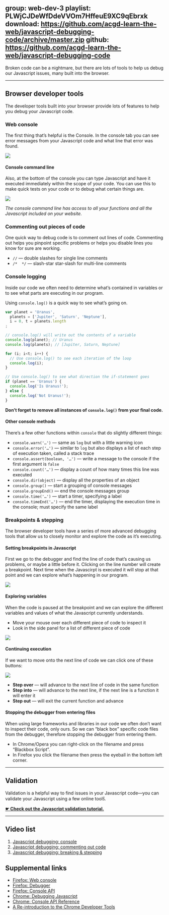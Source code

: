 
group: web-dev-3
playlist: PLWjCJDeWfDdeVVOm7HffeuE9XC9qEbrxk
download: https://github.com/acgd-learn-the-web/javascript-debugging-code/archive/master.zip
github: https://github.com/acgd-learn-the-web/javascript-debugging-code
---

Broken code can be a nightmare, but there are lots of tools to help us debug our Javascript issues, many built into the browser.

---

## Browser developer tools

The developer tools built into your browser provide lots of features to help you debug your Javascript code.

### Web console

The first thing that’s helpful is the Console. In the console tab you can see error messages from your Javascript code and what line that error was found.

![](console-error.jpg)

#### Console command line

Also, at the bottom of the console you can type Javascript and have it executed immediately within the scope of your code. You can use this to make quick tests on your code or to debug what certain things are.

![](console-command-line.jpg)

*The console command line has access to all your functions and all the Javascript included on your website.*

### Commenting out pieces of code

One quick way to debug code is to comment out lines of code. Commenting out helps you pinpoint specific problems or helps you disable lines you know for sure are working.

- `//` — double slashes for single line comments
- `/*  */` — slash-star star-slash for multi-line comments

### Console logging

Inside our code we often need to determine what’s contained in variables or to see what parts are executing in our program.

Using `console.log()` is a quick way to see what’s going on.

```js
var planet = 'Uranus',
  planets = ['Jupiter', 'Saturn', 'Neptune'],
  i = 0, t = planets.length
;

// console.log() will write out the contents of a variable
console.log(planet); // Uranus
console.log(planets); // [Jupiter, Saturn, Neptune]

for (i; i<t; i++) {
  // Use console.log() to see each iteration of the loop
  console.log(i);
}

// Use console.log() to see what direction the if-statement goes
if (planet == 'Uranus') {
  console.log('Is Uranus!');
} else {
  console.log('Not Uranus!');
}
```

**Don’t forget to remove all instances of `console.log()` from your final code.**

#### Other console methods

There’s a few other functions within `console` that do slightly different things:

- `console.warn('…')` — same as `log` but with a little warning icon
- `console.error('…')` — similar to `log` but also displays a list of each step of execution taken, called a stack trace
- `console.assert(boolean, '…')` — write a message to the console if the first argument is `false`
- `console.count('…')` — display a count of how many times this line was executed
- `console.dir(object)` — display all the properties of an object
- `console.group()` — start a grouping of console messages
- `console.groupEnd()` — end the console messages group
- `console.time('…')` — start a timer, specifying a label
- `console.timeEnd('…')` — end the timer, displaying the execution time in the console; must specify the same label

### Breakpoints & stepping

The browser developer tools have a series of more advanced debugging tools that allow us to closely monitor and explore the code as it’s executing.

#### Setting breakpoints in Javascript

First we go to the debugger and find the line of code that’s causing us problems, or maybe a little before it. Clicking on the line number will create a breakpoint. Next time when the Javascirpt is executed it will stop at that point and we can explore what’s happening in our program.

![](debugger-breakpoint.jpg)

#### Exploring variables

When the code is paused at the breakpoint and we can explore the different variables and values of what the Javascript currently understands.

- Move your mouse over each different piece of code to inspect it
- Look in the side panel for a list of different piece of code

![](debugger-variables.jpg)

#### Continuing execution

If we want to move onto the next line of code we can click one of these buttons:

![](debugger-buttons.jpg)

- **Step over** — will advance to the next line of code in the same function
- **Step into** — will advance to the next line, if the next line is a function it will enter it
- **Step out** — will exit the current function and advance

#### Stopping the debugger from entering files

When using large frameworks and libraries in our code we often don’t want to inspect their code, only ours. So we can “black box” specific code files from the debugger, therefore stopping the debugger from entering them.

- In Chrome/Opera you can right-click on the filename and press “Blackbox Script”.
- In Firefox you click the filename then press the eyeball in the bottom left corner.

---

## Validation

Validation is a helpful way to find issues in your Javascript code—you can validate your Javascript using a few online tools̋.

**[☛ Check out the Javascript validation tutorial.](/validation/#javascript)**

---

## Video list

1. [Javascript debugging: console](https://www.youtube.com/watch?v=7EoLvH7roYc&list=PLWjCJDeWfDdeVVOm7HffeuE9XC9qEbrxk&index=1)
2. [Javascript debugging: commenting out code](https://www.youtube.com/watch?v=oUW1e6g1oNc&list=PLWjCJDeWfDdeVVOm7HffeuE9XC9qEbrxk&index=2)
3. [Javascript debugging: breaking & stepping](https://www.youtube.com/watch?v=5m9Kfwx0rMs&index=3&list=PLWjCJDeWfDdeVVOm7HffeuE9XC9qEbrxk)

## Supplemental links

- [Firefox: Web console](https://developer.mozilla.org/en-US/docs/Tools/Web_Console)
- [Firefox: Debugger](https://developer.mozilla.org/en-US/docs/Tools/Debugger)
- [Firefox: Console API](https://developer.mozilla.org/en-US/docs/Web/API/console)
- [Chrome: Debugging Javascript](https://developer.chrome.com/devtools/docs/javascript-debugging)
- [Chrome: Console API Reference](https://developer.chrome.com/devtools/docs/console-api)
- [A Re-introduction to the Chrome Developer Tools](http://paulirish.com/2011/a-re-introduction-to-the-chrome-developer-tools/)
